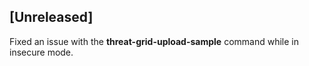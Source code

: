 ## [Unreleased]
Fixed an issue with the **threat-grid-upload-sample** command while in insecure mode.
